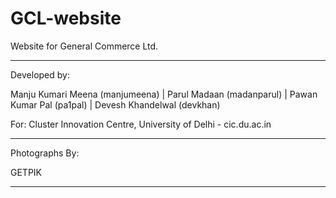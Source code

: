 GCL-website
===========

Website for General Commerce Ltd.

---------------------------------------------------------------------------------------------------------------------------

Developed by:

Manju Kumari Meena (manjumeena) | Parul Madaan (madanparul) | Pawan Kumar Pal (pa1pal) | Devesh Khandelwal (devkhan)

For:    Cluster Innovation Centre, University of Delhi - cic.du.ac.in

---------------------------------------------------------------------------------------------------------------------------

Photographs By:

GETPIK

---------------------------------------------------------------------------------------------------------------------------
